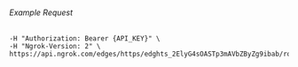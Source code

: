 
###### Example Request
```curl \
-H "Authorization: Bearer {API_KEY}" \
-H "Ngrok-Version: 2" \
https://api.ngrok.com/edges/https/edghts_2ElyG4sOASTp3mAVbZByZg9ibab/routes/edghtsrt_2ElyG7vGlcS2dIeVkEXI0d7w7Bi/oauth
